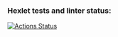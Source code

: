 ### Hexlet tests and linter status:
[![Actions Status](https://github.com/DropDen/js-react-developer-project-12/actions/workflows/hexlet-check.yml/badge.svg)](https://github.com/DropDen/js-react-developer-project-12/actions)